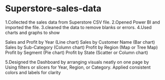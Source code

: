 # Superstore-sales-data
1.Collected the sales data from Superstore CSV file.
2.Opened Power BI and imported the file.
3.cleaned the data to remove blanks or errors.
4.Used charts and graphs to show

 Sales and Profit by Year (Line chart)
 Sales by Customer Name (Bar chart)
 Sales by Sub-Category (Column chart)
 Profit by Region (Map or Tree Map)
 Profit by Segment (Pie chart)
 Profit by State (Scatter or Column chart)

5.Designed the Dashboard by arranging visuals neatly on one page by Using filters or slicers for Year, Region, or Category. Applied consistent colors and labels for clarity
